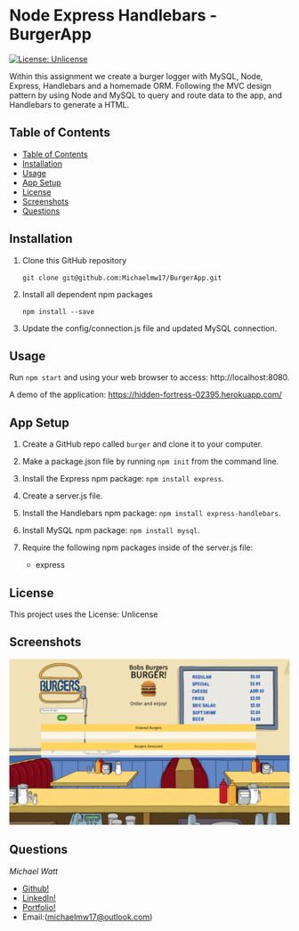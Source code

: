 # Node Express Handlebars - BurgerApp

[![License: Unlicense](https://img.shields.io/badge/license-Unlicense-blue.svg)](http://unlicense.org/)<br />

Within this assignment we create a burger logger with MySQL, Node, Express, Handlebars and a homemade ORM. Following the MVC design pattern by using Node and MySQL to query and route data to the app, and Handlebars to generate a HTML.

## Table of Contents

- [Table of Contents](#table-of-contents)
- [Installation](#installation)
- [Usage](#usage)
- [App Setup](#app-setup)
- [License](#license)
- [Screenshots](#screenshots)
- [Questions](#questions)

## Installation

1. Clone this GitHub repository

   ```
   git clone git@github.com:Michaelmw17/BurgerApp.git
   ```

2. Install all dependent npm packages

   ```
   npm install --save
   ```

3. Update the config/connection.js file and updated MySQL connection.

## Usage

Run `npm start` and using your web browser to access: http://localhost:8080.

A demo of the application: https://hidden-fortress-02395.herokuapp.com/

## App Setup

1. Create a GitHub repo called `burger` and clone it to your computer.

2. Make a package.json file by running `npm init` from the command line.

3. Install the Express npm package: `npm install express`.

4. Create a server.js file.

5. Install the Handlebars npm package: `npm install express-handlebars`.

6. Install MySQL npm package: `npm install mysql`.

7. Require the following npm packages inside of the server.js file:
   - express

## License

This project uses the License: Unlicense

## Screenshots

![Screenshot1](./public/assets/images/Screen-Shot-2020.png)

## Questions

_Michael Watt_

- [Github!](https://github.com/Michaelmw17)
- [LinkedIn!](https://www.linkedin.com/in/michael-watt-6a76961b3/)
- [Portfolio!](http://michaelmw17.github.io/)
- Email:(michaelmw17@outlook.com)
